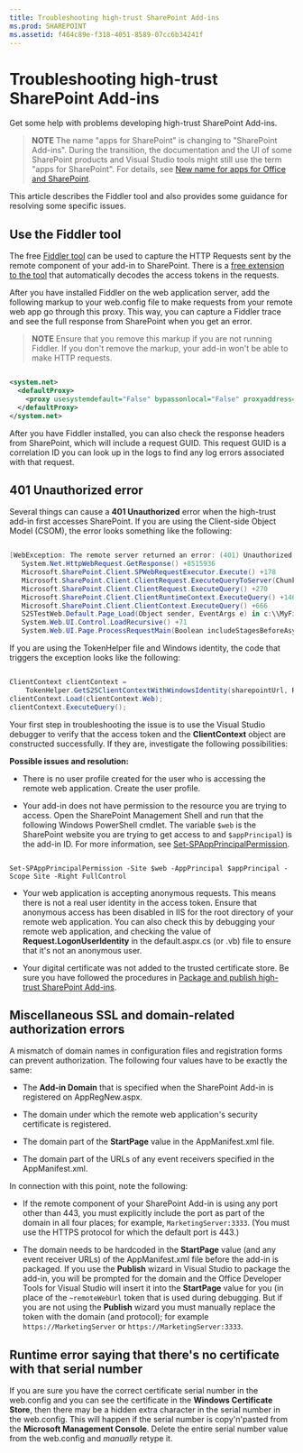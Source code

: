 ```yaml
---
title: Troubleshooting high-trust SharePoint Add-ins
ms.prod: SHAREPOINT
ms.assetid: f464c89e-f318-4051-8589-07cc6b34241f
---
```



# Troubleshooting high-trust SharePoint Add-ins
Get some help with problems developing high-trust SharePoint Add-ins.
> **NOTE**
> The name "apps for SharePoint" is changing to "SharePoint Add-ins". During the transition, the documentation and the UI of some SharePoint products and Visual Studio tools might still use the term "apps for SharePoint". For details, see  [New name for apps for Office and SharePoint](new-name-for-apps-for-sharepoint.md#bk_newname). 




This article describes the Fiddler tool and also provides some guidance for resolving some specific issues.
## Use the Fiddler tool

The free  [Fiddler tool](http://www.telerik.com/fiddler) can be used to capture the HTTP Requests sent by the remote component of your add-in to SharePoint. There is a [free extension to the tool](https://github.com/andrewconnell/SPOAuthFiddlerExt) that automatically decodes the access tokens in the requests.



After you have installed Fiddler on the web application server, add the following markup to your web.config file to make requests from your remote web app go through this proxy. This way, you can capture a Fiddler trace and see the full response from SharePoint when you get an error.




> **NOTE**
> Ensure that you remove this markup if you are not running Fiddler. If you don't remove the markup, your add-in won't be able to make HTTP requests. 






```XML

<system.net>
  <defaultProxy>
    <proxy usesystemdefault="False" bypassonlocal="False" proxyaddress="http://127.0.0.1:8888" />
  </defaultProxy>
</system.net>
```

After you have Fiddler installed, you can also check the response headers from SharePoint, which will include a request GUID. This request GUID is a correlation ID you can look up in the logs to find any log errors associated with that request.




## 401 Unauthorized error
<a name="UnauthorizedException"> </a>

Several things can cause a **401 Unauthorized** error when the high-trust add-in first accesses SharePoint. If you are using the Client-side Object Model (CSOM), the error looks something like the following:



```cs

[WebException: The remote server returned an error: (401) Unauthorized.]
   System.Net.HttpWebRequest.GetResponse() +8515936
   Microsoft.SharePoint.Client.SPWebRequestExecutor.Execute() +178
   Microsoft.SharePoint.Client.ClientRequest.ExecuteQueryToServer(ChunkStringBuilder sb) +1427
   Microsoft.SharePoint.Client.ClientRequest.ExecuteQuery() +270
   Microsoft.SharePoint.Client.ClientRuntimeContext.ExecuteQuery() +146
   Microsoft.SharePoint.Client.ClientContext.ExecuteQuery() +666
   S2STestWeb.Default.Page_Load(Object sender, EventArgs e) in c:\\MyFiles\\HightrustTest\\HightrustTestWeb\\Default.aspx.cs:28
   System.Web.UI.Control.LoadRecursive() +71
   System.Web.UI.Page.ProcessRequestMain(Boolean includeStagesBeforeAsyncPoint, Boolean includeStagesAfterAsyncPoint) +3178```

If you are using the TokenHelper file and Windows identity, the code that triggers the exception looks like the following:





```cs

ClientContext clientContext =
    TokenHelper.GetS2SClientContextWithWindowsIdentity(sharepointUrl, Request.LogonUserIdentity); 
clientContext.Load(clientContext.Web);
clientContext.ExecuteQuery();```

Your first step in troubleshooting the issue is to use the Visual Studio debugger to verify that the access token and the **ClientContext** object are constructed successfully. If they are, investigate the following possibilities:



 **Possible issues and resolution:**




- There is no user profile created for the user who is accessing the remote web application. Create the user profile.


- Your add-in does not have permission to the resource you are trying to access. Open the SharePoint Management Shell and run that the following Windows PowerShell cmdlet. The variable  `$web` is the SharePoint website you are trying to get access to and `$appPrincipal`) is the add-in ID. For more information, see  [Set-SPAppPrincipalPermission](http://technet.microsoft.com/en-us/library/jj219714%28v=office.15%29.aspx).

 ```

Set-SPAppPrincipalPermission -Site $web -AppPrincipal $appPrincipal -Scope Site -Right FullControl
 ```

- Your web application is accepting anonymous requests. This means there is not a real user identity in the access token. Ensure that anonymous access has been disabled in IIS for the root directory of your remote web application. You can also check this by debugging your remote web application, and checking the value of **Request.LogonUserIdentity** in the default.aspx.cs (or .vb) file to ensure that it's not an anonymous user.


- Your digital certificate was not added to the trusted certificate store. Be sure you have followed the procedures in  [Package and publish high-trust SharePoint Add-ins](package-and-publish-high-trust-sharepoint-add-ins.md).



## Miscellaneous SSL and domain-related authorization errors
<a name="DomainRelatedErrors"> </a>

A mismatch of domain names in configuration files and registration forms can prevent authorization. The following four values have to be exactly the same:




- The **Add-in Domain** that is specified when the SharePoint Add-in is registered on AppRegNew.aspx.


- The domain under which the remote web application's security certificate is registered.


- The domain part of the **StartPage** value in the AppManifest.xml file.


- The domain part of the URLs of any event receivers specified in the AppManifest.xml.


In connection with this point, note the following:




- If the remote component of your SharePoint Add-in is using any port other than 443, you must explicitly include the port as part of the domain in all four places; for example,  `MarketingServer:3333`. (You must use the HTTPS protocol for which the default port is 443.)


- The domain needs to be hardcoded in the **StartPage** value (and any event receiver URLs) of the AppManifest.xml file before the add-in is packaged. If you use the **Publish** wizard in Visual Studio to package the add-in, you will be prompted for the domain and the Office Developer Tools for Visual Studio will insert it into the **StartPage** value for you (in place of the `~remoteWebUrl` token that is used during debugging. But if you are not using the **Publish** wizard you must manually replace the token with the domain (and protocol); for example `https://MarketingServer` or `https://MarketingServer:3333`.



## Runtime error saying that there's no certificate with that serial number
<a name="DomainRelatedErrors"> </a>

If you are sure you have the correct certificate serial number in the web.config and you can see the certificate in the **Windows Certificate Store**, then there may be a hidden extra character in the serial number in the web.config. This will happen if the serial number is copy'n'pasted from the **Microsoft Management Console**. Delete the entire serial number value from the web.config and *manually*  retype it.




